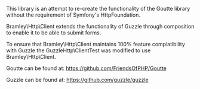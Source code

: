 This library is an attempt to re-create the functionality of the Goutte library without the requirement of Symfony's HttpFoundation.

Bramley\Http\Client extends the functionality of Guzzle through composition to enable it to be able to submit forms.


To ensure that Bramley\Http\Client maintains 100% feature complatibility with Guzzle the GuzzleHttp\ClientTest was modified to use Bramley\Http\Client.

Goutte can be found at: https://github.com/FriendsOfPHP/Goutte

Guzzle can be found at: https://github.com/guzzle/guzzle